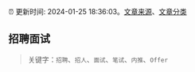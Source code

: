 :alarm_clock: 更新时间: 2024-01-25 18:36:03。[文章来源](/README.md)、[文章分类](/TAGS.md)

## 招聘面试


> 关键字：`招聘`、`招人`、`面试`、`笔试`、`内推`、`Offer`



